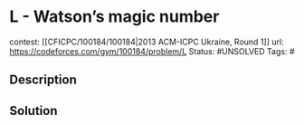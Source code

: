 # L - Watson’s magic number

contest: [[CFICPC/100184/100184|2013 ACM-ICPC Ukraine, Round 1]]
url: https://codeforces.com/gym/100184/problem/L
Status: #UNSOLVED
Tags: #

## Description

## Solution

